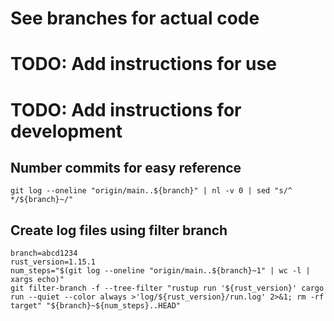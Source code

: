 # See branches for actual code

# TODO: Add instructions for use

# TODO: Add instructions for development

## Number commits for easy reference
```
git log --oneline "origin/main..${branch}" | nl -v 0 | sed "s/^ */${branch}~/"
```

## Create log files using filter branch
```
branch=abcd1234
rust_version=1.15.1
num_steps="$(git log --oneline "origin/main..${branch}~1" | wc -l | xargs echo)"
git filter-branch -f --tree-filter "rustup run '${rust_version}' cargo run --quiet --color always >'log/${rust_version}/run.log' 2>&1; rm -rf target" "${branch}~${num_steps}..HEAD"
```
